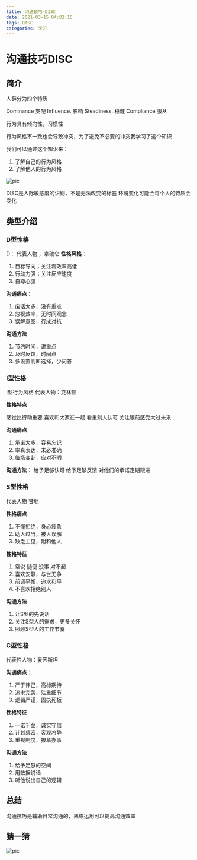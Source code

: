 ```yaml
---
title: 沟通技巧-DISC
date: 2021-03-15 04:02:16
tags: DISC
categories: 学习
---
```


# 沟通技巧DISC

## 简介
人群分为四个特质

Dominance  支配
Influence.   影响
Steadiness. 稳健
Compliance 服从

行为具有倾向性，习惯性

行为风格不一致也会导致冲突，为了避免不必要的冲突我学习了这个知识

我们可以通过这个知识来：
1. 了解自己的行为风格
2. 了解他人的行为风格

![pic](/img/DISC.png)

DISC是人际敏感度的识别，不是无法改变的标签
环境变化可能会每个人的特质会变化

## 类型介绍

### D型性格

D： 代表人物 ，拿破仑
**性格风格**：
1. 目标导向；关注着效率高低
2. 行动力强；关注反应速度
3. 自尊心强


**沟通痛点**：
1. 废话太多，没有重点
2. 忽视效率，无时间观念
3. 误解意图，行成对抗

**沟通方法**
1. 节约时间，讲重点
2. 及时反馈，时间点
3. 多设置判断选择，少问答


### I型性格
I型行为风格
代表人物：克林顿

**性格特点**

感觉比行动重要
喜欢和大家在一起
看重别人认可
关注眼前感受大过未来

**沟通痛点**
1. 承诺太多，容易忘记
2. 率真表达，未必准确
3. 临场变卦，应对不暇

**沟通方法：**
给予足够认可
给予足够反馈
对他们的承诺定期跟进

### S型性格

代表人物 甘地

**性格痛点**
1. 不懂拒绝，身心疲惫
2. 助人过当，被人误解
3. 缺乏主见，附和他人


**性格特征**
1. 常说 随便 没事 对不起
2. 喜欢安静，与世无争
3. 前调平衡，追求和平
4. 不喜欢拒绝别人

**沟通方法**
1. 让S型的先说话
2. 关注S型人的需求，更多关怀
3. 照顾S型人的工作节奏

### C型性格
代表性人物：爱因斯坦

  **沟通痛点：**
1. 严于律己，高标期待
2. 追求完美，注重细节
3. 逻辑严谨，固执死板

**性格特征**
1. 一诺千金，诚实守信
2. 计划缜密，客观冷静
3. 重视制度，按章办事

**沟通方法**
1. 给予足够的空间
2. 用数据说话
3. 听他说出自己的逻辑




## 总结

沟通技巧是辅助日常沟通的，熟练运用可以提高沟通效率
## 猜一猜

![pic](/img/DISCguess.png)


